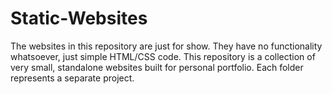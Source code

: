 # Static-Websites
The websites in this repository are just for show. They have no functionality whatsoever, just simple HTML/CSS code.
This repository is a collection of very small, standalone websites built for personal portfolio.
Each folder represents a separate project.
